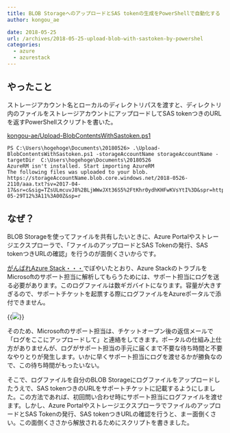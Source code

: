 ```yaml
---
title: BLOB StorageへのアップロードとSAS tokenの生成をPowerShellで自動化する
author: kongou_ae

date: 2018-05-25
url: /archives/2018-05-25-upload-blob-with-sastoken-by-powershel
categories:
  - azure
  - azurestack
---
```


## やったこと

ストレージアカウント名とローカルのディレクトリパスを渡すと、ディレクトリ内のファイルをストレージアカウントにアップロードしてSAS tokenつきのURLを返すPowerShellスクリプトを書いた。
 
 [kongou-ae/Upload-BlobContentsWithSastoken.ps1](https://github.com/kongou-ae/Upload-BlobContentsWithSastoken.ps1)
 
```
PS C:\Users\hogehoge\Documents\20180526> .\Upload-BlobContentsWithSastoken.ps1 -storageAccountName storageAccountName -targetDir  C:\Users\hogehoge\Documents\20180526
AzureRM isn't installed. Start importing AzureRM
The following files was uploaded to your blob.
https://storageAccountName.blob.core.windows.net/2018-0526-2110/aaa.txt?sv=2017-04-17&sr=c&sig=TZsULmcuvJ8%2BLjWWwJXt36S5%2FtKhr0ydhKHFwKVsYtI%3D&spr=https&se=2018-05-29T12%3A11%3A00Z&sp=r
```

## なぜ？

BLOB Storageを使ってファイルを共有したいときに、Azure Portalやストレージエクスプローラで、「ファイルのアップロードとSAS Tokenの発行、SAS tokenつきURLの確認」を行うのが面倒くさいからです。

[がんばれAzure Stack・・・](https://speakerdeck.com/kongou_ae/ganbareazure-stack)でぼやいたとおり、Azure StackのトラブルをMicrosoftのサポート担当に解析してもらうためには、サポート担当にログを送る必要があります。このログファイルは数ギガバイトになります。容量が大きすぎるので、サポートチケットを起票する際にログファイルをAzureポータルで添付できません。

{{<img src="./../../images/2018-05-25-001.png">}} 

そのため、Microsoftのサポート担当は、チケットオープン後の返信メールで「ログをここにアップロードして」と連絡をしてきます。ポータルの仕組み上仕方がありませんが、ログがサポート担当の手元に届くまで不要な待ち時間と不要なやりとりが発生します。いかに早くサポート担当にログを渡せるかが勝負なので、この待ち時間がもったいない。

そこで、ログファイルを自分のBLOB Storageにログファイルをアップロードしたうえで、SAS tokenつきのURLをサポートチケットに記載するようにしました。この方法であれば、初回問い合わせ時にサポート担当にログファイルを渡せます。しかし、Azure PortalやストレージエクスプローラでファイルのアップロードとSAS Tokenの発行、SAS tokenつきURLの確認を行うと、まー面倒くさい。この面倒くささから解放されるためにスクリプトを書きました。
